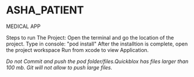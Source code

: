 # ASHA_PATIENT
MEDICAL APP

Steps to run The Project:
Open the terminal and go the location of the project.
Type in console: "pod install"
After the installtion is complete, open the project workspace
Run from xcode to view Application.

*Do not Commit and push the pod folder/files.Quickblox has files larger than 100 mb. Git will not allow to push large files.* 
